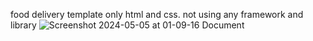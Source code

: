 food delivery template only html and css. not using any framework and library
![Screenshot 2024-05-05 at 01-09-16 Document](https://github.com/root404-ir/food-delivery-project/assets/89978216/5c24ae53-c947-47c6-b019-f060013eb22e)

